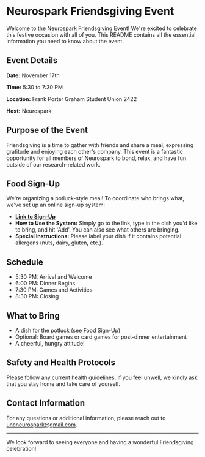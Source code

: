# Neurospark Friendsgiving Event

Welcome to the Neurospark Friendsgiving Event! We're excited to celebrate this festive occasion with all of you. This README contains all the essential information you need to know about the event.

## Event Details

**Date:** November 17th

**Time:** 5:30 to 7:30 PM

**Location:** Frank Porter Graham Student Union 2422

**Host:** Neurospark

## Purpose of the Event

Friendsgiving is a time to gather with friends and share a meal, expressing gratitude and enjoying each other's company. This event is a fantastic opportunity for all members of Neurospark to bond, relax, and have fun outside of our research-related work.

## Food Sign-Up

We're organizing a potluck-style meal! To coordinate who brings what, we've set up an online sign-up system:

- [**Link to Sign-Up**](https://ai-unc.github.io/NeuroSpark/)
- **How to Use the System:** Simply go to the link, type in the dish you'd like to bring, and hit 'Add'. You can also see what others are bringing.
- **Special Instructions:** Please label your dish if it contains potential allergens (nuts, dairy, gluten, etc.).

## Schedule

- 5:30 PM: Arrival and Welcome
- 6:00 PM: Dinner Begins
- 7:30 PM: Games and Activities
- 8:30 PM: Closing

## What to Bring

- A dish for the potluck (see Food Sign-Up)
- Optional: Board games or card games for post-dinner entertainment
- A cheerful, hungry attitude!

## Safety and Health Protocols

Please follow any current health guidelines. If you feel unwell, we kindly ask that you stay home and take care of yourself.

## Contact Information

For any questions or additional information, please reach out to uncneurospark@gmail.com.

---

We look forward to seeing everyone and having a wonderful Friendsgiving celebration!
